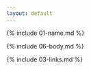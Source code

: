 ```yaml
---
layout: default
---
```


{% include 01-name.md %}

{% include 06-body.md %}


{% include 03-links.md %}